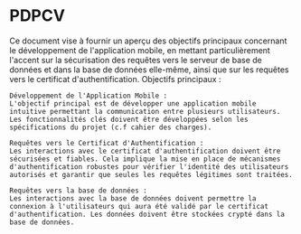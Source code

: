 # PDPCV

Ce document vise à fournir un aperçu des objectifs principaux concernant le développement de l'application mobile, en mettant particulièrement l'accent sur la sécurisation des requêtes vers le serveur de base de données et dans la base de données elle-même, ainsi que sur les requêtes vers le certificat d'authentification.
Objectifs principaux :

    Développement de l'Application Mobile :
    L'objectif principal est de développer une application mobile intuitive permettant la communication entre plusieurs utilisateurs. Les fonctionnalités clés doivent être développées selon les spécifications du projet (c.f cahier des charges).

    Requêtes vers le Certificat d'Authentification :
    Les interactions avec le certificat d'authentification doivent être sécurisées et fiables. Cela implique la mise en place de mécanismes d'authentification robustes pour vérifier l'identité des utilisateurs autorisés et garantir que seules les requêtes légitimes sont traitées.
    
    Requêtes vers la base de données :
    Les interactions avec la base de données doivent permettre la connexion à l'utilisateurs qui aura été validé par le certificat d'authentification. Les données doivent être stockées crypté dans la base de données.

